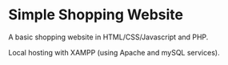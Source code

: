 # Simple Shopping Website
 A basic shopping website in HTML/CSS/Javascript and PHP.
 
 Local hosting with XAMPP (using Apache and mySQL services).
